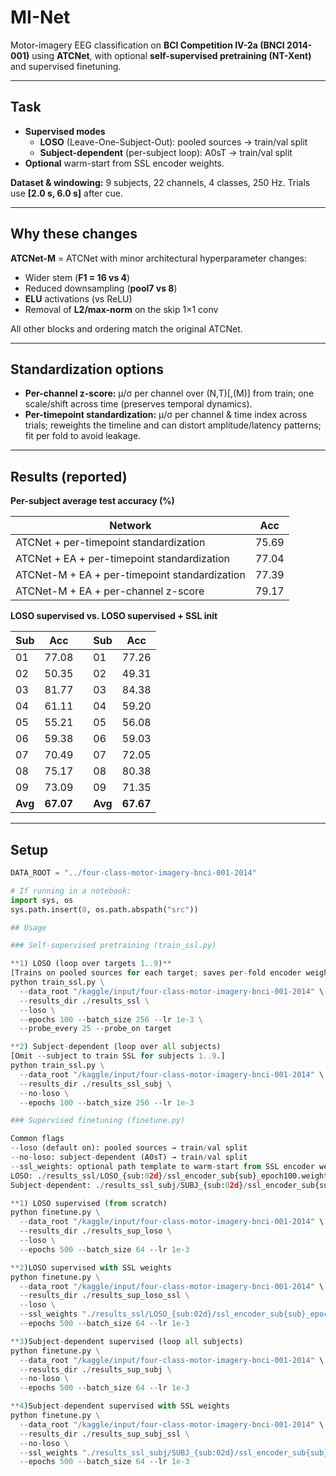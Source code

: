 # MI-Net

Motor-imagery EEG classification on **BCI Competition IV-2a (BNCI 2014-001)** using **ATCNet**, with optional **self-supervised pretraining (NT-Xent)** and supervised finetuning.

---

## Task

- **Supervised modes**
  - **LOSO** (Leave-One-Subject-Out): pooled sources → train/val split
  - **Subject-dependent** (per-subject loop): A0sT → train/val split
- **Optional** warm-start from SSL encoder weights.

**Dataset & windowing:** 9 subjects, 22 channels, 4 classes, 250 Hz. Trials use **[2.0 s, 6.0 s]** after cue.

---

## Why these changes

**ATCNet-M** = ATCNet with minor architectural hyperparameter changes:
- Wider stem (**F1 = 16 vs 4**)
- Reduced downsampling (**pool7 vs 8**)
- **ELU** activations (vs ReLU)
- Removal of **L2/max-norm** on the skip 1×1 conv

All other blocks and ordering match the original ATCNet.

---

## Standardization options

- **Per-channel z-score:** μ/σ per channel over (N,T)[,(M)] from train; one scale/shift across time (preserves temporal dynamics).
- **Per-timepoint standardization:** μ/σ per channel & time index across trials; reweights the timeline and can distort amplitude/latency patterns; fit per fold to avoid leakage.

---

## Results (reported)

**Per-subject average test accuracy (%)**

| Network                                       | Acc   |
|-----------------------------------------------|-------|
| ATCNet + per-timepoint standardization        | 75.69 |
| ATCNet + EA + per-timepoint standardization   | 77.04 |
| ATCNet-M + EA + per-timepoint standardization | 77.39 |
| ATCNet-M + EA + per-channel z-score           | 79.17 |

**LOSO supervised vs. LOSO supervised + SSL init**

| Sub | Acc  |   | Sub | Acc  |
|-----|------|---|-----|------|
| 01  | 77.08|   | 01  | 77.26|
| 02  | 50.35|   | 02  | 49.31|
| 03  | 81.77|   | 03  | 84.38|
| 04  | 61.11|   | 04  | 59.20|
| 05  | 55.21|   | 05  | 56.08|
| 06  | 59.38|   | 06  | 59.03|
| 07  | 70.49|   | 07  | 72.05|
| 08  | 75.17|   | 08  | 80.38|
| 09  | 73.09|   | 09  | 71.35|
| **Avg** | **67.07** | | **Avg** | **67.67** |

---

## Setup

```python
DATA_ROOT = "../four-class-motor-imagery-bnci-001-2014"

# If running in a notebook:
import sys, os
sys.path.insert(0, os.path.abspath("src"))

## Usage

### Self-supervised pretraining (train_ssl.py)

**1) LOSO (loop over targets 1..9)**  
[Trains on pooled sources for each target; saves per-fold encoder weights.]
python train_ssl.py \
  --data_root "/kaggle/input/four-class-motor-imagery-bnci-001-2014" \
  --results_dir ./results_ssl \
  --loso \
  --epochs 100 --batch_size 256 --lr 1e-3 \
  --probe_every 25 --probe_on target

**2) Subject-dependent (loop over all subjects)
[Omit --subject to train SSL for subjects 1..9.]
python train_ssl.py \
  --data_root "/kaggle/input/four-class-motor-imagery-bnci-001-2014" \
  --results_dir ./results_ssl_subj \
  --no-loso \
  --epochs 100 --batch_size 256 --lr 1e-3

### Supervised finetuning (finetune.py)

Common flags
--loso (default on): pooled sources → train/val split
--no-loso: subject-dependent (A0sT) → train/val split
--ssl_weights: optional path template to warm-start from SSL encoder weights
LOSO: ./results_ssl/LOSO_{sub:02d}/ssl_encoder_sub{sub}_epoch100.weights.h5
Subject-dependent: ./results_ssl_subj/SUBJ_{sub:02d}/ssl_encoder_sub{sub}_epoch100.weights.h5

**1) LOSO supervised (from scratch)
python finetune.py \
  --data_root "/kaggle/input/four-class-motor-imagery-bnci-001-2014" \
  --results_dir ./results_sup_loso \
  --loso \
  --epochs 500 --batch_size 64 --lr 1e-3

**2)LOSO supervised with SSL weights
python finetune.py \
  --data_root "/kaggle/input/four-class-motor-imagery-bnci-001-2014" \
  --results_dir ./results_sup_loso_ssl \
  --loso \
  --ssl_weights "./results_ssl/LOSO_{sub:02d}/ssl_encoder_sub{sub}_epoch100.weights.h5" \
  --epochs 500 --batch_size 64 --lr 1e-3

**3)Subject-dependent supervised (loop all subjects)
python finetune.py \
  --data_root "/kaggle/input/four-class-motor-imagery-bnci-001-2014" \
  --results_dir ./results_sup_subj \
  --no-loso \
  --epochs 500 --batch_size 64 --lr 1e-3

**4)Subject-dependent supervised with SSL weights
python finetune.py \
  --data_root "/kaggle/input/four-class-motor-imagery-bnci-001-2014" \
  --results_dir ./results_sup_subj_ssl \
  --no-loso \
  --ssl_weights "./results_ssl_subj/SUBJ_{sub:02d}/ssl_encoder_sub{sub}_epoch100.weights.h5" \
  --epochs 500 --batch_size 64 --lr 1e-3